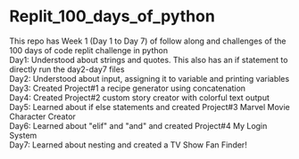 # Replit_100_days_of_python
This repo has Week 1 (Day 1 to Day 7) of follow along and challenges of the 100 days of code replit challenge in python <br/>
Day1: Understood about strings and quotes. This also has an if statement to directly run the day2-day7 files <br />
Day2: Understood about input, assigning it to variable and printing variables <br />
Day3: Created Project#1 a recipe generator using concatenation <br />
Day4: Created Project#2 custom story creator with colorful text output <br />
Day5: Learned about if else statements and created Project#3 Marvel Movie Character Creator <br />
Day6: Learned about "elif" and "and" and created Project#4 My Login System <br />
Day7: Learned about nesting and created a TV Show Fan Finder!